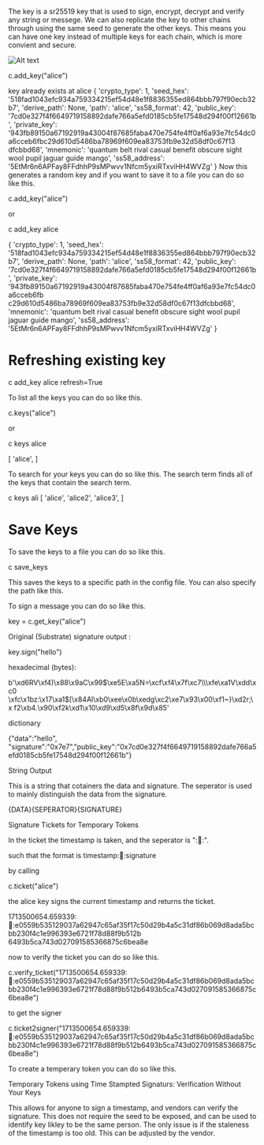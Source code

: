 The key is a sr25519 key that is used to sign, encrypt, decrypt and verify any string or messege. 
We can also replicate the key to other chains through using the same seed to generate the other keys. This means you can have one key instead of multiple keys for each chain, which is more convient and secure.

![Alt text](image_key.png)

c.add_key("alice")

key already exists at alice
{
    'crypto_type': 1,
    'seed_hex': '518fad1043efc934a759334215ef54d48e1f8836355ed864bbb797f90ecb32b7',
    'derive_path': None,
    'path': 'alice',
    'ss58_format': 42,
    'public_key': '7cd0e327f4f6649719158892dafe766a5efd0185cb5fe17548d294f00f12661b',
    'private_key': 
'943fb89150a67192919a43004f87685faba470e754fe4ff0af6a93e7fc54dc0a6cceb6fbc29d610d5486ba78969f609ea83753fb9e32d58df0c67f13
dfcbbd68',
    'mnemonic': 'quantum belt rival casual benefit obscure sight wool pupil jaguar guide mango',
    'ss58_address': '5EtMr6n6APFay8FFdhhP9sMPwvv1Nfcm5yxiRTxviHH4WVZg'
}
Now this generates a random key and if you want to save it to a file you can do so like this.

c.add_key("alice")

or 

c add_key alice


{
    'crypto_type': 1,
    'seed_hex': 
'518fad1043efc934a759334215ef54d48e1f8836355ed864bbb797f90ecb32b7',
    'derive_path': None,
    'path': 'alice',
    'ss58_format': 42,
    'public_key': 
'7cd0e327f4f6649719158892dafe766a5efd0185cb5fe17548d294f00f12661b',
    'private_key': 
'943fb89150a67192919a43004f87685faba470e754fe4ff0af6a93e7fc54dc0a6cceb6fb
c29d610d5486ba78969f609ea83753fb9e32d58df0c67f13dfcbbd68',
    'mnemonic': 'quantum belt rival casual benefit obscure sight wool 
pupil jaguar guide mango',
    'ss58_address': '5EtMr6n6APFay8FFdhhP9sMPwvv1Nfcm5yxiRTxviHH4WVZg'
}


# Refreshing existing key

c add_key alice refresh=True



To list all the keys you can do so like this.

c.keys("alice")

or

c keys alice

[
    'alice',
]

To search for your keys you can do so like this. The search term finds all of the keys that contain the search term.

c keys ali 
[
    'alice',
    'alice2',
    'alice3',
]


# Save Keys

To save the keys to a file you can do so like this.

c save_keys

This saves the keys to a specific path in the config file. You can also specify the path like this.

To sign a message you can do so like this.

key = c.get_key("alice")



Original (Substrate) signature output :

key.sign("hello")

hexadecimal (bytes):

b'\xd6RV\xf4)\x88\x9aC\x99$\xe5E\xa5N=\xcf\xf4\x7f\xc7\\\xfe\xa1V\xdd\xc0
\xfc\x1bz:\x17\xa1$[\x84Al\xb0\xee\x0b\xedg\xc2\xe7\x93\x00\xf1~}\xd2r;\x
f2\xb4.\x90\xf2k\xd1\x10\xd9\xd5\x8f\x9d\x85'

dictionary

{"data":"hello",
"signature":"0x7e7","public_key":"0x7cd0e327f4f6649719158892dafe766a5efd0185cb5fe17548d294f00f12661b"}


String Output 

This is a string that cotainers the data and signature. The seperator is used to mainly distinguish the data from the signature.

{DATA}{SEPERATOR}{SIGNATURE}



Signature Tickets for Temporary Tokens

In the ticket the timestamp is taken, and the seperator is "::ticket::".

such that the format is 
timestamp::ticket::signature

by calling 

c.ticket("alice")

the alice key signs the current timestamp and returns the ticket.

1713500654.659339::ticket::e0559b535129037a62947c65af35f17c50d29b4a5c31df86b069d8ada5bcbb230f4c1e996393e6721f78d88f9b512b
6493b5ca743d027091585366875c6bea8e

now to verify the ticket you can do so like this.

c.verify_ticket("1713500654.659339::ticket::e0559b535129037a62947c65af35f17c50d29b4a5c31df86b069d8ada5bcbb230f4c1e996393e6721f78d88f9b512b6493b5ca743d027091585366875c6bea8e")

to get the signer

c.ticket2signer("1713500654.659339::ticket::e0559b535129037a62947c65af35f17c50d29b4a5c31df86b069d8ada5bcbb230f4c1e996393e6721f78d88f9b512b6493b5ca743d027091585366875c6bea8e")

To create a temperary token you can do so like this.

Temporary Tokens using Time Stampted Signaturs: Verification Without Your Keys

This allows for anyone to sign a timestamp, and vendors can verify the signature. This does not require the seed to be exposed, and can be used to identify key likley to be the same person. The only issue is if the staleness of the timestamp is too old. This can be adjusted by the vendor.


